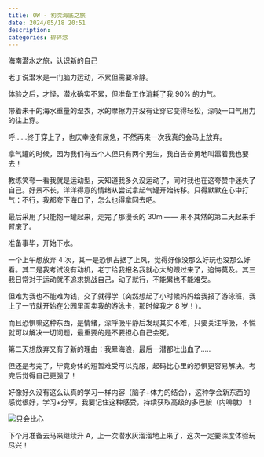 ```yaml
---
title: OW - 初次海底之旅
date: 2024/05/18 20:51
description:
categories: 碎碎念
---
```


海南潜水之旅，认识新的自己

老丁说潜水是一门脑力运动，不累但需要冷静。

体验之后，才怪，潜水确实不累，但准备工作消耗了我 90% 的力气。

带着未干的海水重量的湿衣，水的摩擦力并没有让穿它变得轻松，深吸一口气用力的往上穿。

呼……终于穿上了，也庆幸没有尿急，不然再来一次我真的会马上放弃。

拿气罐的时候，因为我们有五个人但只有两个男生，我自告奋勇地叫嚣着我也要去！

教练笑夸一看我就是运动型，天知道我多久没运动了，同时我也在这夸赞中迷失了自己。好景不长，洋洋得意的情绪从尝试拿起气罐开始转移。只得默默在心中打气：不行，我都夸下海口了，怎么也得拿回去吧。

最后采用了只能抱一罐起来，走完了那漫长的 30m —— 果不其然的第二天起来手臂废了。



准备事毕，开始下水。

一个上午想放弃 4 次，其一是恐惧占据了上风，觉得好像没那么好玩也没那么好看。其二是我考试没有动机，老丁给我报名我就心大的跟过来了，追悔莫及。其三我日常对于运动就不追求挑战自己，动了就行，不能累也不能难受。

但难为我也不能难为钱，交了就得学（突然想起了小时候妈妈给我报了游泳班，我上了一节就开始在公园里面卖我的游泳卡，那时候我才 8 岁！）。

而且恐惧嘛这种东西，是情绪，深呼吸平静后发现其实不难，只要关注呼吸，不慌就可以解决一切问题，最重要的是不要担心自己会死。

第二天想放弃又有了新的理由：我晕海浪，最后一潜都吐出血了.....

但还是考完了，毕竟身体的短暂难受可以克服，起码比心里的恐惧更容易解决。考完后觉得自己更强了！

好像好久没有这么认真的学习一样内容（脑子+体力的结合），这种学会新东西的感觉很好，学习+分享，我要记住这种感受，持续获取高级的多巴胺（内啡肽）！

![只会比心](https://images.scar.site/img_v3_02dd_b9f73b9d-d8ca-4c6a-89ff-2d7ed330c83g.jpg)

下个月准备去马来继续升 A，上一次潜水灰溜溜地上来了，这次一定要深度体验玩尽兴！
